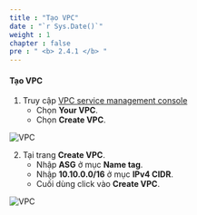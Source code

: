 ```yaml
---
title : "Tạo VPC"
date : "`r Sys.Date()`"
weight : 1
chapter : false
pre : " <b> 2.4.1 </b> "
---
```


#### Tạo VPC
1. Truy cập [VPC service management console](https://console.aws.amazon.com/vpc/home)
   + Chọn **Your VPC**.
   + Chọn **Create VPC**.

![VPC](https://tamlv.buzz/aws-workshop/images/tamlv.buzz/aws-workshop/images/2.prerequisite/001-createvpc.png)

2. Tại trang **Create VPC**.
   + Nhập **ASG** ở mục **Name tag**.
   + Nhập **10.10.0.0/16** ở mục **IPv4 CIDR**.
   + Cuối dùng click vào **Create VPC**.

![VPC](https://tamlv.buzz/aws-workshop/images/tamlv.buzz/aws-workshop/images/2.prerequisite/002-createvpc.png)
